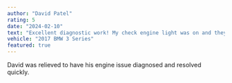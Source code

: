 ```yaml
---
author: "David Patel"
rating: 5
date: "2024-02-10"
text: "Excellent diagnostic work! My check engine light was on and they quickly identified the issue with my oxygen sensor. Fixed it the same day and explained what caused the problem. Very knowledgeable team."
vehicle: "2017 BMW 3 Series"
featured: true
---
```


David was relieved to have his engine issue diagnosed and resolved quickly. 